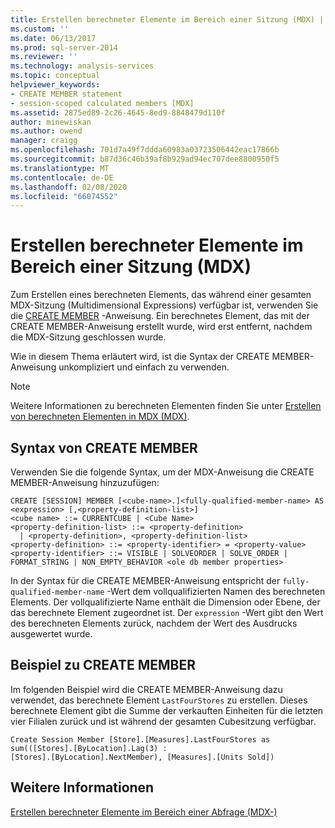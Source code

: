 ```yaml
---
title: Erstellen berechneter Elemente im Bereich einer Sitzung (MDX) | Microsoft-Dokumentation
ms.custom: ''
ms.date: 06/13/2017
ms.prod: sql-server-2014
ms.reviewer: ''
ms.technology: analysis-services
ms.topic: conceptual
helpviewer_keywords:
- CREATE MEMBER statement
- session-scoped calculated members [MDX]
ms.assetid: 2875ed89-2c26-4645-8ed9-8848479d110f
author: minewiskan
ms.author: owend
manager: craigg
ms.openlocfilehash: 701d7a49f7ddda60983a03723506442eac17866b
ms.sourcegitcommit: b87d36c46b39af8b929ad94ec707dee8800950f5
ms.translationtype: MT
ms.contentlocale: de-DE
ms.lasthandoff: 02/08/2020
ms.locfileid: "66074552"
---
```

# <a name="creating-session-scoped-calculated-members-mdx"></a>Erstellen berechneter Elemente im Bereich einer Sitzung (MDX)
  Zum Erstellen eines berechneten Elements, das während einer gesamten MDX-Sitzung (Multidimensional Expressions) verfügbar ist, verwenden Sie die [CREATE MEMBER](/sql/mdx/mdx-data-definition-create-member) -Anweisung. Ein berechnetes Element, das mit der CREATE MEMBER-Anweisung erstellt wurde, wird erst entfernt, nachdem die MDX-Sitzung geschlossen wurde.  
  
 Wie in diesem Thema erläutert wird, ist die Syntax der CREATE MEMBER-Anweisung unkompliziert und einfach zu verwenden.  
  
> [!NOTE]  
>  Weitere Informationen zu berechneten Elementen finden Sie unter [Erstellen von berechneten Elementen in MDX &#40;MDX&#41;](mdx-calculated-members-building-calculated-members.md).  
  
## <a name="create-member-syntax"></a>Syntax von CREATE MEMBER  
 Verwenden Sie die folgende Syntax, um der MDX-Anweisung die CREATE MEMBER-Anweisung hinzuzufügen:  
  
```  
CREATE [SESSION] MEMBER [<cube-name>.]<fully-qualified-member-name> AS <expression> [,<property-definition-list>]  
<cube name> ::= CURRENTCUBE | <Cube Name>  
<property-definition-list> ::= <property-definition>  
  | <property-definition>, <property-definition-list>  
<property-definition> ::= <property-identifier> = <property-value>  
<property-identifier> ::= VISIBLE | SOLVEORDER | SOLVE_ORDER | FORMAT_STRING | NON_EMPTY_BEHAVIOR <ole db member properties>  
```  
  
 In der Syntax für die CREATE MEMBER-Anweisung entspricht der `fully-qualified-member-name` -Wert dem vollqualifizierten Namen des berechneten Elements. Der vollqualifizierte Name enthält die Dimension oder Ebene, der das berechnete Element zugeordnet ist. Der `expression` -Wert gibt den Wert des berechneten Elements zurück, nachdem der Wert des Ausdrucks ausgewertet wurde.  
  
## <a name="create-member-example"></a>Beispiel zu CREATE MEMBER  
 Im folgenden Beispiel wird die CREATE MEMBER-Anweisung dazu verwendet, das berechnete Element `LastFourStores` zu erstellen. Dieses berechnete Element gibt die Summe der verkauften Einheiten für die letzten vier Filialen zurück und ist während der gesamten Cubesitzung verfügbar.  
  
```  
Create Session Member [Store].[Measures].LastFourStores as   
sum(([Stores].[ByLocation].Lag(3) :  
[Stores].[ByLocation].NextMember), [Measures].[Units Sold])  
```  
  
## <a name="see-also"></a>Weitere Informationen  
 [Erstellen berechneter Elemente im Bereich einer Abfrage &#40;MDX-&#41;](mdx-calculated-members-query-scoped-calculated-members.md)  
  
  
